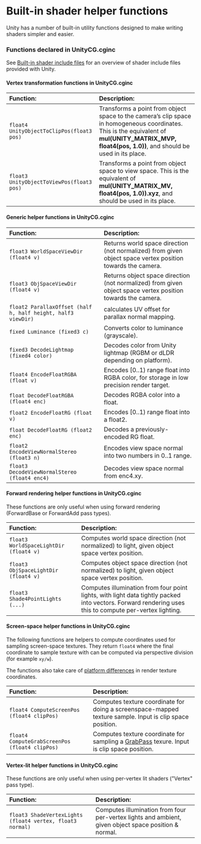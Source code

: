 # Built-in shader helper functions

Unity has a number of built-in utility functions designed to make writing shaders simpler and easier.

### Functions declared in UnityCG.cginc

See [Built-in shader include files](SL-BuiltinIncludes) for an overview of shader include files provided with Unity.

#### Vertex transformation functions in UnityCG.cginc

|**Function:** |**Description:** |
|:---|:---|
|`float4 UnityObjectToClipPos(float3 pos)`|Transforms a point from object space to the camera’s clip space in homogeneous coordinates. This is the equivalent of __mul(UNITY_MATRIX_MVP, float4(pos, 1.0))__, and should be used in its place.|
|`float3 UnityObjectToViewPos(float3 pos)`|Transforms a point from object space to view space. This is the equivalent of __mul(UNITY_MATRIX_MV, float4(pos, 1.0)).xyz__, and should be used in its place.|
#### Generic helper functions in UnityCG.cginc

|**Function:** |**Description:** |
|:---|:---|
| `float3 WorldSpaceViewDir (float4 v)` | Returns world space direction (not normalized) from given object space vertex position towards the camera.|
| `float3 ObjSpaceViewDir (float4 v)` | Returns object space direction (not normalized) from given object space vertex position towards the camera.|
| `float2 ParallaxOffset (half h, half height, half3 viewDir)` | calculates UV offset for parallax normal mapping.|
| `fixed Luminance (fixed3 c)` | Converts color to luminance (grayscale).|
| `fixed3 DecodeLightmap (fixed4 color)` | Decodes color from Unity lightmap (RGBM or dLDR depending on platform).|
| `float4 EncodeFloatRGBA (float v)` | Encodes [0..1) range float into RGBA color, for storage in low precision render target.|
| `float DecodeFloatRGBA (float4 enc)` | Decodes RGBA color into a float.|
| `float2 EncodeFloatRG (float v)` | Encodes [0..1) range float into a float2. |
| `float DecodeFloatRG (float2 enc)` | Decodes a previously-encoded RG float. |
| `float2 EncodeViewNormalStereo (float3 n)` | Encodes view space normal into two numbers in 0..1 range.|
| `float3 DecodeViewNormalStereo (float4 enc4)` | Decodes view space normal from enc4.xy.|

#### Forward rendering helper functions in UnityCG.cginc

These functions are only useful when using forward rendering (ForwardBase or ForwardAdd pass types).


|**Function:** |**Description:** |
|:---|:---|
| `float3 WorldSpaceLightDir (float4 v)` | Computes world space direction (not normalized) to light, given object space vertex position.|
| `float3 ObjSpaceLightDir (float4 v)` | Computes object space direction (not normalized) to light, given object space vertex position.|
| `float3 Shade4PointLights (...)` | Computes illumination from four point lights, with light data tightly packed into vectors. Forward rendering uses this to compute per-vertex lighting.|


#### Screen-space helper functions in UnityCG.cginc

The following functions are helpers to compute coordinates used for sampling screen-space textures. They return `float4` where the final coordinate to sample texture with can be computed via perspective division (for example `xy/w`).

The functions also take care of [platform differences](SL-PlatformDifferences) in render texture coordinates.

|**Function:** |**Description:** |
|:---|:---|
| `float4 ComputeScreenPos (float4 clipPos)` | Computes texture coordinate for doing a screenspace-mapped texture sample. Input is clip space position. |
| `float4 ComputeGrabScreenPos (float4 clipPos)` | Computes texture coordinate for sampling a [GrabPass](SL-GrabPass) texure. Input is clip space position. |



#### Vertex-lit helper functions in UnityCG.cginc

These functions are only useful when using per-vertex lit shaders ("Vertex" pass type).


|**Function:** |**Description:** |
|:---|:---|
| `float3 ShadeVertexLights (float4 vertex, float3 normal)` | Computes illumination from four per-vertex lights and ambient, given object space position & normal. |